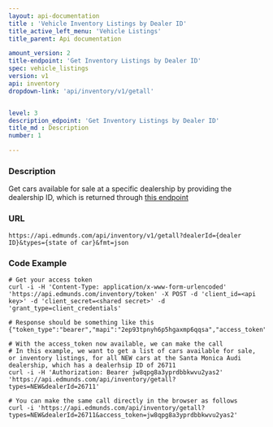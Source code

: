 ```yaml
---
layout: api-documentation
title : 'Vehicle Inventory Listings by Dealer ID'
title_active_left_menu: 'Vehicle Listings'
title_parent: Api documentation

amount_version: 2
title-endpoint: 'Get Inventory Listings by Dealer ID'
spec: vehicle_listings
version: v1
api: inventory
dropdown-link: 'api/inventory/v1/getall'


level: 3
description_edpoint: 'Get Inventory Listings by Dealer ID'
title_md : Description
number: 1

---
```


### Description

Get cars available for sale at a specific dealership by providing the dealership ID, which is returned through [this endpoint](/api-documentation/dealer/details_and_location/v1/)

### URL

	https://api.edmunds.com/api/inventory/v1/getall?dealerId={dealer ID}&types={state of car}&fmt=json
	
### Code Example

	# Get your access token
	curl -i -H 'Content-Type: application/x-www-form-urlencoded' 'https://api.edmunds.com/inventory/token' -X POST -d 'client_id=<api key>' -d 'client_secret=<shared secret>' -d 'grant_type=client_credentials'
	
	# Response should be something like this
	{"token_type":"bearer","mapi":"2ep93tpnyh6p5hgaxmp6qqsa","access_token":"jw8qpg8a3yprdbbkwvu2yas2","expires_in":3600}
	
	# With the access_token now available, we can make the call
	# In this example, we want to get a list of cars available for sale, or inventory listings, for all NEW cars at the Santa Monica Audi dealership, which has a dealerhsip ID of 26711
	curl -i -H 'Authorization: Bearer jw8qpg8a3yprdbbkwvu2yas2' 'https://api.edmunds.com/api/inventory/getall?types=NEW&dealerId=26711'
	
	# You can make the same call directly in the browser as follows
	curl -i 'https://api.edmunds.com/api/inventory/getall?types=NEW&dealerId=26711&access_token=jw8qpg8a3yprdbbkwvu2yas2'
	

